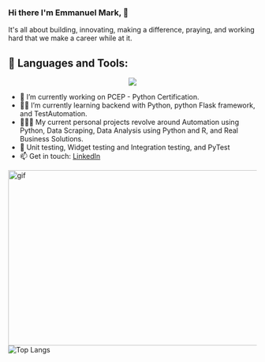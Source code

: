 ### Hi there I'm Emmanuel Mark, 👋

It's all about building, innovating, making a difference, praying, and working hard that we make a career while at it.

## 🧰 Languages and Tools:
<p align="center">
  <a href="https://skillicons.dev">
    <img src="https://skillicons.dev/icons?i=androidstudio,devto,flutter,ios,bots,django,figma,pytorch,firebase,flask,py,r,gradle,github,mysql,githubactions,maven,linux,js&perline=16" />
  </a>
</p>

</p>

- 🔭 I’m currently working on PCEP - Python Certification.
- 👨‍💻 I’m currently learning backend with Python, python Flask framework, and TestAutomation.
- 👨🏽‍💻 My current personal projects revolve around Automation using Python, Data Scraping, Data Analysis using Python and R, and Real Business Solutions.
- 🤔 Unit testing, Widget testing and Integration testing, and PyTest
- 📫 Get in touch: [LinkedIn](https://www.linkedin.com/in/emmanuel-ndaliro-501771124/)


<p><img align="right" alt="gif" src="https://user-images.githubusercontent.com/33391934/143764854-94adc43f-03f6-4a94-84df-603ac5b98737.gif" width="525" height="355"/></p>


![Top Langs](https://github-readme-stats.vercel.app/api/top-langs/?username=kram254&theme=tokyonight)

